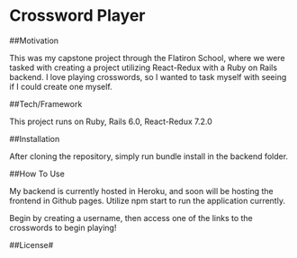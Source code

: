 # Crossword Player

##Motivation

This was my capstone project through the Flatiron School, where we were tasked with creating a project utilizing React-Redux with a Ruby on Rails backend. I love playing crosswords, so I wanted to task myself with seeing if I could create one myself.

##Tech/Framework

This project runs on Ruby, Rails 6.0, React-Redux 7.2.0

##Installation

After cloning the repository, simply run bundle install in the backend folder. 

##How To Use

My backend is currently hosted in Heroku, and soon will be hosting the frontend in Github pages. Utilize npm start to run the application currently.

Begin by creating a username, then access one of the links to the crosswords to begin playing!


##License# 

